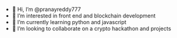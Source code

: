 - 👋 Hi, I’m @pranayreddy777
- 👀 I’m interested in front end and blockchain development
- 🌱 I’m currently learning python and javascript
- 💞️ I’m looking to collaborate on a crypto hackathon and projects


<!---
pranayreddy777/pranayreddy777 is a ✨ special ✨ repository because its `README.md` (this file) appears on your GitHub profile.
You can click the Preview link to take a look at your changes.
--->
